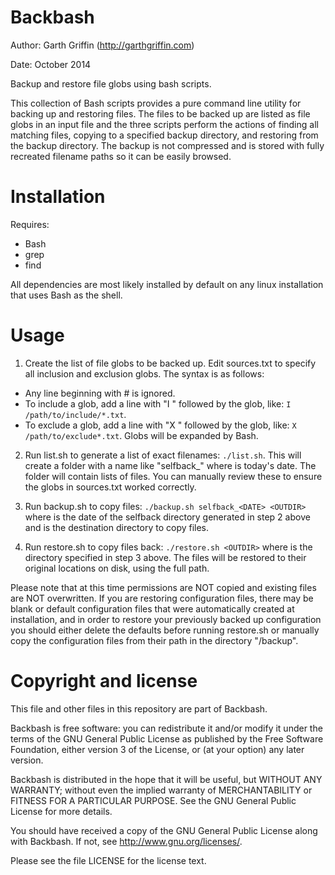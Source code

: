 Backbash
========

Author: Garth Griffin (http://garthgriffin.com)

Date: October 2014

Backup and restore file globs using bash scripts.

This collection of Bash scripts provides a pure command line utility for
backing up and restoring files. The files to be backed up are listed as file
globs in an input file and the three scripts perform the actions of finding all
matching files, copying to a specified backup directory, and restoring from the
backup directory. The backup is not compressed and is stored with fully
recreated filename paths so it can be easily browsed.


Installation
============

Requires:
 - Bash
 - grep
 - find

All dependencies are most likely installed by default on any linux installation
that uses Bash as the shell.


Usage
=====

1. Create the list of file globs to be backed up.
Edit sources.txt to specify all inclusion and exclusion globs. The syntax is as
follows:
 - Any line beginning with # is ignored.
 - To include a glob, add a line with "I " followed by the glob, like:
   `I /path/to/include/*.txt`.
 - To exclude a glob, add a line with "X " followed by the glob, like:
   `X /path/to/exclude*.txt`.
Globs will be expanded by Bash.

2. Run list.sh to generate a list of exact filenames:
`./list.sh`.
This will create a folder with a name like "selfback_<DATE>" where <DATE> is 
today's date. The folder will contain lists of files. You can manually review
these to ensure the globs in sources.txt worked correctly.

3. Run backup.sh to copy files:
`./backup.sh selfback_<DATE> <OUTDIR>` where <DATE> is the date of the selfback
directory generated in step 2 above and <OUTDIR> is the destination directory
to copy files.

4. Run restore.sh to copy files back:
`./restore.sh <OUTDIR>` where <OUTDIR> is the directory specified in step 3
above.
The files will be restored to their original locations on disk, using the full
path.

Please note that at this time permissions are NOT copied and existing 
files are NOT overwritten. If you are restoring configuration files, there may
be blank or default configuration files that were automatically created at
installation, and in order to restore your previously backed up configuration
you should either delete the defaults before running restore.sh or manually
copy the configuration files from their path in the directory "<OUTDIR>/backup". 

Copyright and license
=======

This file and other files in this repository are part of Backbash.

Backbash is free software: you can redistribute it and/or modify it under the
terms of the GNU General Public License as published by the Free Software
Foundation, either version 3 of the License, or (at your option) any later
version.

Backbash is distributed in the hope that it will be useful, but WITHOUT ANY
WARRANTY; without even the implied warranty of MERCHANTABILITY or FITNESS FOR A
PARTICULAR PURPOSE. See the GNU General Public License for more details.

You should have received a copy of the GNU General Public License along with
Backbash. If not, see http://www.gnu.org/licenses/.

Please see the file LICENSE for the license text.

